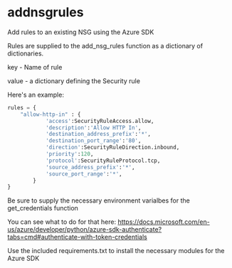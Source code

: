# addnsgrules
Add rules to an existing NSG using the Azure SDK

Rules are supplied to the add_nsg_rules function as a dictionary of dictionaries.

key - Name of rule

value - a dictionary defining the Security rule

Here's an example:

```Python
rules = {
    "allow-http-in" : {
            'access':SecurityRuleAccess.allow,
            'description':'Allow HTTP In',            
            'destination_address_prefix':'*',
            'destination_port_range':'80',
            'direction':SecurityRuleDirection.inbound,
            'priority':120,
            'protocol':SecurityRuleProtocol.tcp,
            'source_address_prefix':'*',
            'source_port_range':'*',
        }
}
```


Be sure to supply the necessary environment varialbes for the get_credentials function

You can see what to do for that here:
https://docs.microsoft.com/en-us/azure/developer/python/azure-sdk-authenticate?tabs=cmd#authenticate-with-token-credentials

Use the included requirements.txt to install the necessary modules for the Azure SDK

